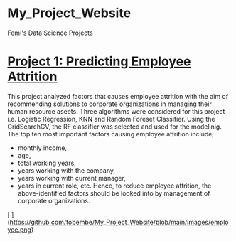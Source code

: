 # My_Project_Website
Femi's Data Science Projects
# [Project 1: Predicting Employee Attrition](https://github.com/fobembe/People-Analytics) 
This project analyzed factors that causes employee attrition with the aim of recommending solutions to corporate organizations in managing their human resource aseets. Three algorithms were considered for this project i.e. Logistic Regression, KNN and Random Foreset Classifier.  Using the GridSearchCV, the RF classifier was selected and used for the modelinig. The top ten most important factors causing employee attrition include;
* monthly income, 
* age, 
* total working years, 
* years working with the company, 
* years working with current manager, 
* years in current role, etc.
Hence, to reduce employee attrition, the above-identified factors should be looked into by management of corporate organizations.

[ ] (https://github.com/fobembe/My_Project_Website/blob/main/images/employee.png)

